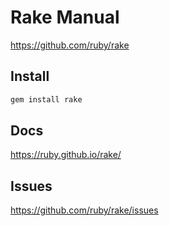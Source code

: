 # Rake Manual

<https://github.com/ruby/rake>

## Install

```bash
gem install rake
```

## Docs

<https://ruby.github.io/rake/>

## Issues

<https://github.com/ruby/rake/issues>
